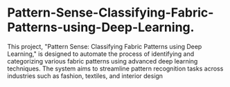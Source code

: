 # Pattern-Sense-Classifying-Fabric-Patterns-using-Deep-Learning.
This project, "Pattern Sense: Classifying Fabric Patterns using Deep Learning," is designed to automate the process of identifying and categorizing various fabric patterns using advanced deep learning techniques.   The system aims to streamline pattern recognition tasks across industries such as fashion, textiles, and interior design
